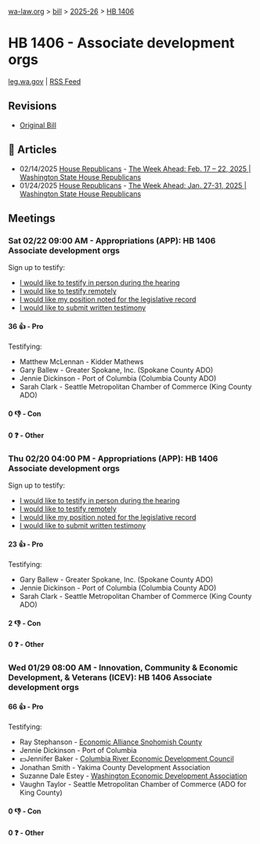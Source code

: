 [wa-law.org](/) > [bill](/bill/) > [2025-26](/bill/2025-26/) > [HB 1406](/bill/2025-26/hb/1406/)

# HB 1406 - Associate development orgs
[leg.wa.gov](https://app.leg.wa.gov/billsummary?BillNumber=1406&Year=2025&Initiative=false) | [RSS Feed](./rss.xml)

## Revisions
* [Original Bill](1/)

## 📰 Articles
* 02/14/2025 [House Republicans](/org/house_republicans/) - [The Week Ahead: Feb. 17 – 22, 2025 | Washington State House Republicans](https://houserepublicans.wa.gov/week/the-week-ahead-feb-17-22-2025/#:~:text=HB%201406)
* 01/24/2025 [House Republicans](/org/house_republicans/) - [The Week Ahead: Jan. 27-31, 2025 | Washington State House Republicans](https://houserepublicans.wa.gov/week/the-week-ahead-jan-27-31-2025/#:~:text=HB%201406)

## Meetings
### Sat 02/22 09:00 AM - Appropriations (APP): HB 1406 Associate development orgs
Sign up to testify:
* [I would like to testify in person during the hearing](https://app.leg.wa.gov/csi/Testifier/Add?chamber=House&mId=32886&aId=164750&caId=26040&tId=1)
* [I would like to testify remotely](https://app.leg.wa.gov/csi/Testifier/Add?chamber=House&mId=32886&aId=164750&caId=26040&tId=2)
* [I would like my position noted for the legislative record](https://app.leg.wa.gov/csi/Testifier/Add?chamber=House&mId=32886&aId=164750&caId=26040&tId=3)
* [I would like to submit written testimony](https://app.leg.wa.gov/csi/Testifier/Add?chamber=House&mId=32886&aId=164750&caId=26040&tId=4)

#### 36 👍 - Pro
Testifying:
* Matthew McLennan - Kidder Mathews
* Gary Ballew - Greater Spokane, Inc. (Spokane County ADO)
* Jennie Dickinson - Port of Columbia (Columbia County ADO)
* Sarah Clark - Seattle Metropolitan Chamber of Commerce (King County ADO)

#### 0 👎 - Con

#### 0 ❓ - Other

### Thu 02/20 04:00 PM - Appropriations (APP): HB 1406 Associate development orgs
Sign up to testify:
* [I would like to testify in person during the hearing](https://app.leg.wa.gov/csi/Testifier/Add?chamber=House&mId=32860&aId=164196&caId=25913&tId=1)
* [I would like to testify remotely](https://app.leg.wa.gov/csi/Testifier/Add?chamber=House&mId=32860&aId=164196&caId=25913&tId=2)
* [I would like my position noted for the legislative record](https://app.leg.wa.gov/csi/Testifier/Add?chamber=House&mId=32860&aId=164196&caId=25913&tId=3)
* [I would like to submit written testimony](https://app.leg.wa.gov/csi/Testifier/Add?chamber=House&mId=32860&aId=164196&caId=25913&tId=4)

#### 23 👍 - Pro
Testifying:
* Gary Ballew - Greater Spokane, Inc. (Spokane County ADO)
* Jennie Dickinson - Port of Columbia (Columbia County ADO)
* Sarah Clark - Seattle Metropolitan Chamber of Commerce (King County ADO)

#### 2 👎 - Con

#### 0 ❓ - Other

### Wed 01/29 08:00 AM - Innovation, Community & Economic Development, & Veterans (ICEV): HB 1406 Associate development orgs
#### 66 👍 - Pro
Testifying:
* Ray Stephanson - [Economic Alliance Snohomish County](/org/economic_alliance_snohomish_county/)
* Jennie Dickinson - Port of Columbia
* 💵Jennifer Baker - [Columbia River Economic Development Council](/org/columbia_river_economic_development_council/)
* Jonathan Smith - Yakima County Development Association
* Suzanne Dale Estey - [Washington Economic Development Association](/org/washington_economic_development_association/)
* Vaughn Taylor - Seattle Metropolitan Chamber of Commerce (ADO for King County)

#### 0 👎 - Con

#### 0 ❓ - Other
